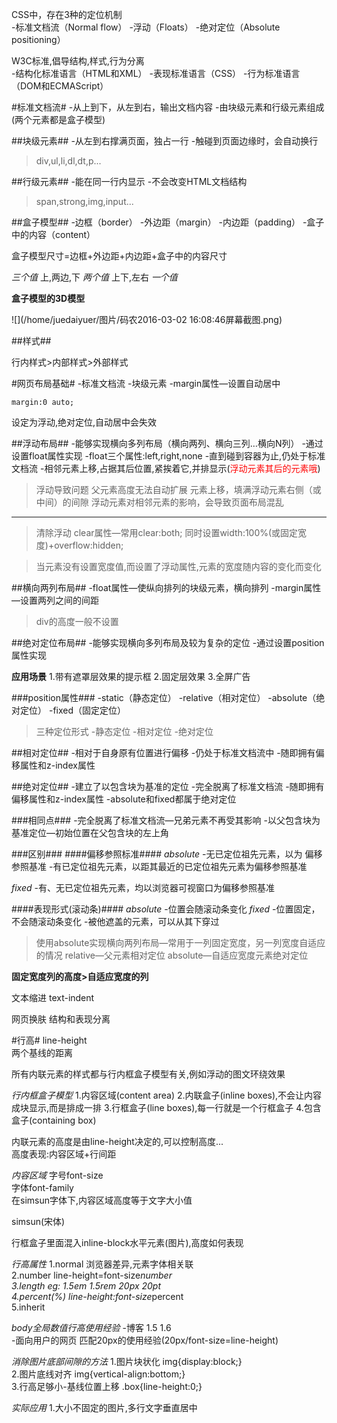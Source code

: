 CSS中，存在3种的定位机制  
-标准文档流（Normal  flow）
-浮动（Floats）
-绝对定位（Absolute positioning）

W3C标准,倡导结构,样式,行为分离  
-结构化标准语言（HTML和XML）
-表现标准语言（CSS）
-行为标准语言（DOM和ECMAScript）

#标准文档流#
-从上到下，从左到右，输出文档内容
-由块级元素和行级元素组成(两个元素都是盒子模型)

##块级元素##
-从左到右撑满页面，独占一行
-触碰到页面边缘时，会自动换行

>div,ul,li,dl,dt,p...

##行级元素##
-能在同一行内显示
-不会改变HTML文档结构

>span,strong,img,input...

##盒子模型##
-边框（border）
-外边距（margin） 
-内边距（padding）
-盒子中的内容（content）

盒子模型尺寸=边框+外边距+内边距+盒子中的内容尺寸

*三个值*
上,两边,下
*两个值*
上下,左右
*一个值*

**盒子模型的3D模型**

![](/home/juedaiyuer/图片/码农2016-03-02 16:08:46屏幕截图.png)




##样式##

行内样式>内部样式>外部样式

#网页布局基础#
-标准文档流
-块级元素
-margin属性—设置自动居中

	margin:0 auto;
设定为浮动,绝对定位,自动居中会失效

##浮动布局##
-能够实现横向多列布局（横向两列、横向三列…横向N列）
-通过设置float属性实现
-float三个属性:left,right,none 
-直到碰到容器为止,仍处于标准文档流
-相邻元素上移,占据其后位置,紧挨着它,并排显示(<font color=#FF0000>浮动元素其后的元素哦</font>)

>浮动导致问题
>父元素高度无法自动扩展
>元素上移，填满浮动元素右侧（或中间）的间隙
>浮动元素对相邻元素的影响，会导致页面布局混乱

---

>清除浮动
>clear属性—常用clear:both;
>同时设置width:100%(或固定宽度)+overflow:hidden;

>当元素没有设置宽度值,而设置了浮动属性,元素的宽度随内容的变化而变化

##横向两列布局##
-float属性—使纵向排列的块级元素，横向排列
-margin属性—设置两列之间的间距

>div的高度一般不设置

##绝对定位布局##
-能够实现横向多列布局及较为复杂的定位
-通过设置position属性实现

**应用场景**
1.带有遮罩层效果的提示框
2.固定层效果
3.全屏广告

###position属性###
-static（静态定位）
-relative（相对定位）
-absolute（绝对定位）
-fixed（固定定位）

>三种定位形式
-静态定位
-相对定位
-绝对定位

##相对定位##
-相对于自身原有位置进行偏移
-仍处于标准文档流中
-随即拥有偏移属性和z-index属性

##绝对定位##
-建立了以包含块为基准的定位
-完全脱离了标准文档流
-随即拥有偏移属性和z-index属性
-absolute和fixed都属于绝对定位

###相同点###
-完全脱离了标准文档流—兄弟元素不再受其影响
-以父包含块为基准定位—初始位置在父包含块的左上角

###区别###
####偏移参照标准####
*absolute*
-无已定位祖先元素，以<html>为 偏移参照基准
-有已定位祖先元素，以距其最近的已定位祖先元素为偏移参照基准

*fixed*
-有、无已定位祖先元素，均以浏览器可视窗口为偏移参照基准

####表现形式(滚动条)####
*absolute*
-位置会随滚动条变化
*fixed*
-位置固定，不会随滚动条变化
-被他遮盖的元素，可以从其下穿过

>使用absolute实现横向两列布局—常用于一列固定宽度，另一列宽度自适应的情况
>relative—父元素相对定位
>absolute—自适应宽度元素绝对定位

**固定宽度列的高度>自适应宽度的列**


文本缩进 text-indent  

网页换肤 结构和表现分离


#行高#
line-height  
两个基线的距离  

所有内联元素的样式都与行内框盒子模型有关,例如浮动的图文环绕效果  

*行内框盒子模型*
1.内容区域(content area)
2.内联盒子(inline boxes),不会让内容成块显示,而是排成一排
3.行框盒子(line boxes),每一行就是一个行框盒子
4.包含盒子(containing box)

内联元素的高度是由line-height决定的,可以控制高度...  
高度表现:内容区域+行间距  

*内容区域*
字号font-size  
字体font-family  
在simsun字体下,内容区域高度等于文字大小值  

simsun(宋体)  


行框盒子里面混入inline-block水平元素(图片),高度如何表现


*行高属性*
1.normal 浏览器差异,元素字体相关联  
2.number line-height=font-size*number  
3.length eg: 1.5em 1.5rem 20px 20pt  
4.percent(%) line-height:font-size*percent  
5.inherit 

*body全局数值行高使用经验*
-博客 1.5 1.6  
-面向用户的网页 匹配20px的使用经验(20px/font-size=line-height)  



*消除图片底部间隙的方法*
1.图片块状化 img{display:block;}  
2.图片底线对齐 img{vertical-align:bottom;}  
3.行高足够小-基线位置上移 .box{line-height:0;}  

*实际应用*
1.大小不固定的图片,多行文字垂直居中  








